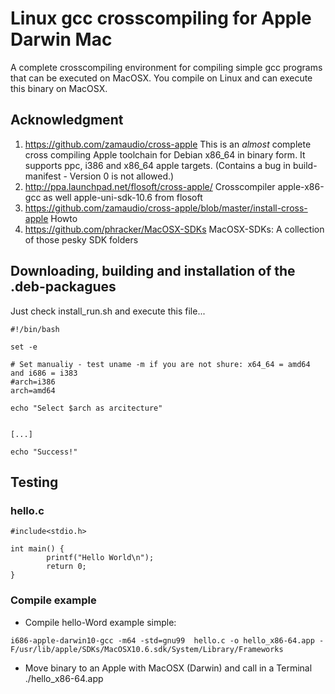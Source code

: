 # Linux gcc crosscompiling for Apple Darwin Mac 


A complete crosscompiling environment for compiling simple gcc programs that can be executed  on MacOSX. You compile on Linux and can execute this binary on MacOSX.  



## Acknowledgment
1.  https://github.com/zamaudio/cross-apple This is an *almost* complete cross compiling Apple toolchain for Debian x86_64 in binary form.  It supports ppc, i386 and x86_64 apple targets. (Contains a bug in build-manifest - Version 0 is not allowed.)
1.  http://ppa.launchpad.net/flosoft/cross-apple/ Crosscompiler  apple-x86-gcc  as well apple-uni-sdk-10.6  from flosoft
1.  https://github.com/zamaudio/cross-apple/blob/master/install-cross-apple Howto
1.  https://github.com/phracker/MacOSX-SDKs MacOSX-SDKs: A collection of those pesky SDK folders

## Downloading, building and installation of the .deb-packagues
Just check install_run.sh and execute this file...

```
#!/bin/bash

set -e

# Set manualiy - test uname -m if you are not shure: x64_64 = amd64 and i686 = i383
#arch=i386
arch=amd64

echo "Select $arch as arcitecture"


[...]

echo "Success!"
```

## Testing
###  hello.c
```
#include<stdio.h>

int main() {
        printf("Hello World\n");
        return 0;
}

```

### Compile example
- Compile hello-Word example simple: 
```
i686-apple-darwin10-gcc -m64 -std=gnu99  hello.c -o hello_x86-64.app -F/usr/lib/apple/SDKs/MacOSX10.6.sdk/System/Library/Frameworks 
```
- Move binary to an Apple with MacOSX (Darwin) and call in a Terminal ./hello_x86-64.app
